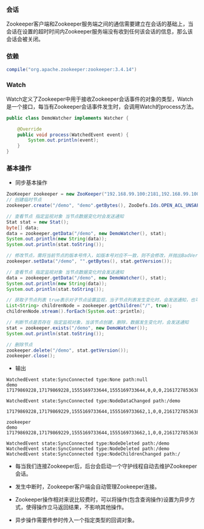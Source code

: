 ### 会话

Zookeeper客户端和Zookeeper服务端之间的通信需要建立在会话的基础上，当会话在设置的超时时间内Zookeeper服务端没有收到任何该会话的信息，那么该会话会被关闭。

### 依赖

``` groovy
compile("org.apache.zookeeper:zookeeper:3.4.14")
```

### Watch

Watch定义了Zookeeper中用于接收Zookeeper会话事件的对象的类型，Watch是一个接口，每当有Zookeeper会话事件发生时，会调用Watch的process方法。

``` java
public class DemoWatcher implements Watcher {

    @Override
    public void process(WatchedEvent event) {
        System.out.println(event);
    }
}
```

### 基本操作

* 同步基本操作

``` java
ZooKeeper zookeeper = new ZooKeeper("192.168.99.100:2181,192.168.99.100:2182,192.168.99.100:2183", 1000000, new DemoWatcher());
// 创建临时节点
zookeeper.create("/demo", "demo".getBytes(), ZooDefs.Ids.OPEN_ACL_UNSAFE, CreateMode.EPHEMERAL);

// 查看节点 指定监视对象 当节点数据变化时会发送通知
Stat stat = new Stat();
byte[] data;
data = zookeeper.getData("/demo", new DemoWatcher(), stat);
System.out.println(new String(data));
System.out.println(stat.toString());

// 修改节点，需将当前节点的版本号传入，如版本号对应不一致，则不会修改，并抛出BadVersion异常。
zookeeper.setData("/demo", "".getBytes(), stat.getVersion());

// 查看节点 指定监视对象 当节点数据变化时会发送通知
data = zookeeper.getData("/demo", new DemoWatcher(), stat);
System.out.println(new String(data));
System.out.println(stat.toString());

// 获取子节点列表 true表示对子节点设置监视，当子节点列表发生变化时，会发送通知，也可以不传此参数
List<String> childrenNode = zookeeper.getChildren("/", true);
childrenNode.stream().forEach(System.out::println);

// 判断节点是否存在 指定监视对象，当该节点创建，删除，数据发生变化时，会发送通知
stat = zookeeper.exists("/demo", new DemoWatcher());
System.out.println(stat.toString());

// 删除节点
zookeeper.delete("/demo", stat.getVersion());
zookeeper.close();
```

* 输出

``` text
WatchedEvent state:SyncConnected type:None path:null
demo
17179869228,17179869228,1555169733644,1555169733644,0,0,0,216172785363845125,4,0,17179869228

WatchedEvent state:SyncConnected type:NodeDataChanged path:/demo

17179869228,17179869229,1555169733644,1555169733662,1,0,0,216172785363845125,0,0,17179869228

zookeeper
demo
17179869228,17179869229,1555169733644,1555169733662,1,0,0,216172785363845125,0,0,17179869228

WatchedEvent state:SyncConnected type:NodeDeleted path:/demo
WatchedEvent state:SyncConnected type:NodeDeleted path:/demo
WatchedEvent state:SyncConnected type:NodeChildrenChanged path:/
```

* 每当我们连接Zookeeper后，后台会启动一个守护线程自动去维护Zookeeper会话。

* 发生中断时，Zookeeper客户端会自动管理Zookeeper连接。

* Zookeeper操作相对来说比较费时，可以将操作(包含查询操作)设置为异步方式，使得操作立马返回结果，不影响其他操作。

* 异步操作需要传参时传入一个指定类型的回调对象。